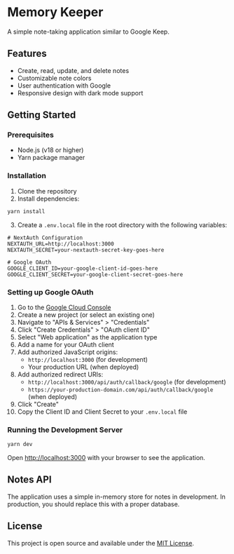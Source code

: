 # Memory Keeper

A simple note-taking application similar to Google Keep.

## Features

- Create, read, update, and delete notes
- Customizable note colors
- User authentication with Google
- Responsive design with dark mode support

## Getting Started

### Prerequisites

- Node.js (v18 or higher)
- Yarn package manager

### Installation

1. Clone the repository
2. Install dependencies:

```bash
yarn install
```

3. Create a `.env.local` file in the root directory with the following variables:

```
# NextAuth Configuration
NEXTAUTH_URL=http://localhost:3000
NEXTAUTH_SECRET=your-nextauth-secret-key-goes-here

# Google OAuth
GOOGLE_CLIENT_ID=your-google-client-id-goes-here
GOOGLE_CLIENT_SECRET=your-google-client-secret-goes-here
```

### Setting up Google OAuth

1. Go to the [Google Cloud Console](https://console.cloud.google.com/)
2. Create a new project (or select an existing one)
3. Navigate to "APIs & Services" > "Credentials"
4. Click "Create Credentials" > "OAuth client ID"
5. Select "Web application" as the application type
6. Add a name for your OAuth client
7. Add authorized JavaScript origins:
   - `http://localhost:3000` (for development)
   - Your production URL (when deployed)
8. Add authorized redirect URIs:
   - `http://localhost:3000/api/auth/callback/google` (for development)
   - `https://your-production-domain.com/api/auth/callback/google` (when deployed)
9. Click "Create"
10. Copy the Client ID and Client Secret to your `.env.local` file

### Running the Development Server

```bash
yarn dev
```

Open [http://localhost:3000](http://localhost:3000) with your browser to see the application.

## Notes API

The application uses a simple in-memory store for notes in development. In production, you should replace this with a proper database.

## License

This project is open source and available under the [MIT License](LICENSE).
